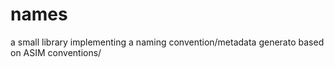# names
a small library implementing a naming convention/metadata generato based on ASIM conventions/
